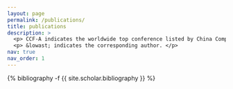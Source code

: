 ```yaml
---
layout: page
permalink: /publications/
title: publications
description: >
  <p> CCF-A indicates the worldwide top conference listed by China Computer Federation. </p>
  <p> &lowast; indicates the corresponding author. </p>
nav: true
nav_order: 1
---
```

<!-- _pages/publications.md -->
<div class="publications">

{% bibliography -f {{ site.scholar.bibliography }} %}

</div>
